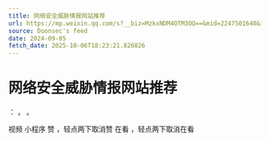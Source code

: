 ```yaml
---
title: 网络安全威胁情报网站推荐
url: https://mp.weixin.qq.com/s?__biz=MzkxNDM4OTM3OQ==&mid=2247501640&idx=1&sn=bcf284967bbb835d8d031827ab749933
source: Doonsec's feed
date: 2024-09-05
fetch_date: 2025-10-06T18:23:21.826826
---
```


# 网络安全威胁情报网站推荐

：
，
。

视频
小程序
赞
，轻点两下取消赞
在看
，轻点两下取消在看